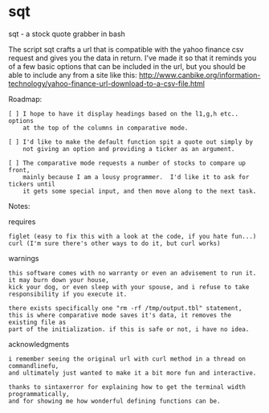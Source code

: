 # sqt
sqt - a stock quote grabber in bash

The script sqt crafts a url that is compatible with the yahoo finance csv request and gives you the data in return.  I've made it so that it reminds you of a few basic options that can be included in the url, but you should be able to include any from a site like this: http://www.canbike.org/information-technology/yahoo-finance-url-download-to-a-csv-file.html

Roadmap:

    [ ] I hope to have it display headings based on the l1,g,h etc.. options 
        at the top of the columns in comparative mode.
 
    [ ] I'd like to make the default function spit a quote out simply by 
        not giving an option and providing a ticker as an argument.
 
    [ ] The comparative mode requests a number of stocks to compare up front, 
        mainly because I am a lousy programmer.  I'd like it to ask for tickers until 
        it gets some special input, and then move along to the next task.
  
Notes: 

  requires 

    figlet (easy to fix this with a look at the code, if you hate fun...)
    curl (I'm sure there's other ways to do it, but curl works)
    
  warnings

    this software comes with no warranty or even an advisement to run it. it may burn down your house, 
    kick your dog, or even sleep with your spouse, and i refuse to take responsibility if you execute it.
    
    there exists specifically one "rm -rf /tmp/output.tbl" statement, 
    this is where comparative mode saves it's data, it removes the existing file as 
    part of the initialization. if this is safe or not, i have no idea.
  
  acknowledgments
  
    i remember seeing the original url with curl method in a thread on commandlinefu, 
    and ultimately just wanted to make it a bit more fun and interactive.
  
    thanks to sintaxerror for explaining how to get the terminal width programmatically, 
    and for showing me how wonderful defining functions can be.
